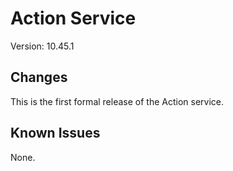 Action Service
==============
Version: 10.45.1

Changes
-------
This is the first formal release of the Action service.

Known Issues
------------
None.